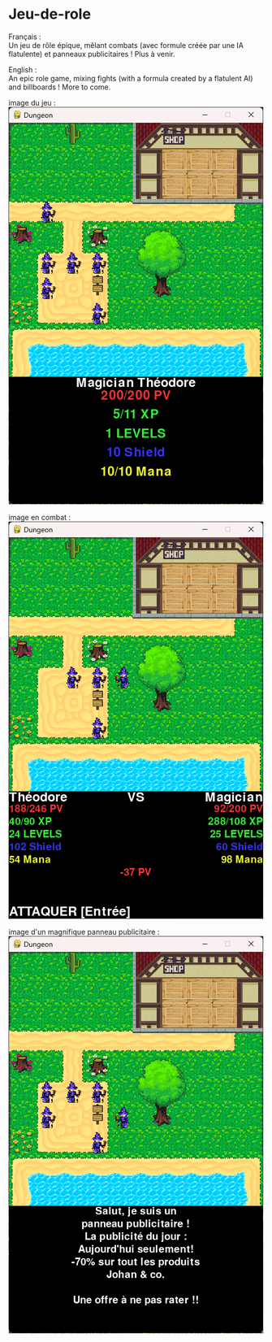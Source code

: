# Jeu-de-role

Français : <br>
Un jeu de rôle épique, mêlant combats (avec formule créée par une IA flatulente) et panneaux publicitaires !
Plus à venir.

English : <br>
An epic role game, mixing fights (with a formula created by a flatulent AI) and billboards !
More to come.

image du jeu : <br>
![alt text](https://github.com/theodorechle/Jeu-de-role/blob/main/img/Capture%20d’écran%202023-02-08%20180329.png)

image en combat : <br>
![alt text](https://github.com/theodorechle/Jeu-de-role/blob/main/img/Capture%20d’écran%202023-02-08%20180401.png)

image d'un magnifique panneau publicitaire : <br>
![alt text](https://github.com/theodorechle/Jeu-de-role/blob/main/img/Capture%20d’écran%202023-02-08%20180512.png)
